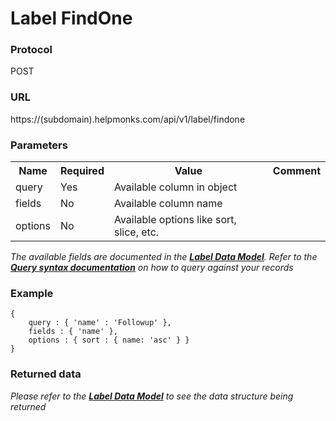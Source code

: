 # Label FindOne

### Protocol
POST

### URL
https://(subdomain).helpmonks.com/api/v1/label/findone

### Parameters
<table>
    <tr>
        <th>Name</th>
        <th>Required</th>
        <th>Value</th>
        <th>Comment</th>
    </tr>
    <tr>
        <td>query</td>
        <td>Yes</td>
        <td>Available column in object</td>
        <td></td>
    </tr>
    <tr>
        <td>fields</td>
        <td>No</td>
        <td>Available column name</td>
        <td></td>
    </tr>
    <tr>
        <td>options</td>
        <td>No</td>
        <td>Available options like sort, slice, etc.</td>
        <td></td>
    </tr>
</table>

*The available fields are documented in the **[Label Data Model](/api/models/label/)**. Refer to the **[Query syntax documentation](/api/syntax)** on how to query against your records*

### Example

```
{
    query : { 'name' : 'Followup' },
    fields : { 'name' },
    options : { sort : { name: 'asc' } }
}
```

### Returned data

*Please refer to the **[Label Data Model](/api/models/label/)** to see the data structure being returned*

